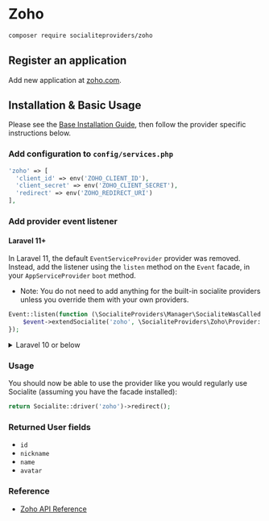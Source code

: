 # Zoho

```bash
composer require socialiteproviders/zoho
```

## Register an application 

Add new application at [zoho.com](https://accounts.zoho.com/developerconsole).

## Installation & Basic Usage

Please see the [Base Installation Guide](https://socialiteproviders.com/usage/), then follow the provider specific instructions below.

### Add configuration to `config/services.php`

```php
'zoho' => [    
  'client_id' => env('ZOHO_CLIENT_ID'),  
  'client_secret' => env('ZOHO_CLIENT_SECRET'),  
  'redirect' => env('ZOHO_REDIRECT_URI') 
],
```

### Add provider event listener

#### Laravel 11+

In Laravel 11, the default `EventServiceProvider` provider was removed. Instead, add the listener using the `listen` method on the `Event` facade, in your `AppServiceProvider` `boot` method.

* Note: You do not need to add anything for the built-in socialite providers unless you override them with your own providers.

```php
Event::listen(function (\SocialiteProviders\Manager\SocialiteWasCalled $event) {
    $event->extendSocialite('zoho', \SocialiteProviders\Zoho\Provider::class);
});
```
<details>
<summary>
Laravel 10 or below
</summary>
Configure the package's listener to listen for `SocialiteWasCalled` events.

Add the event to your `listen[]` array in `app/Providers/EventServiceProvider`. See the [Base Installation Guide](https://socialiteproviders.com/usage/) for detailed instructions.

```php
protected $listen = [
    \SocialiteProviders\Manager\SocialiteWasCalled::class => [
        // ... other providers
        \SocialiteProviders\Zoho\ZohoExtendSocialite::class.'@handle',
    ],
];
```
</details>

### Usage

You should now be able to use the provider like you would regularly use Socialite (assuming you have the facade installed):

```php
return Socialite::driver('zoho')->redirect();
```

### Returned User fields

- ``id``
- ``nickname``
- ``name``
- ``avatar``

### Reference

- [Zoho API Reference](https://www.zoho.com/developer/rest-api.html)
